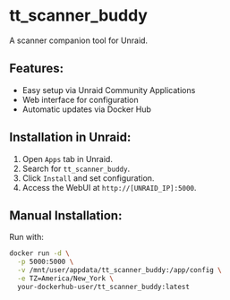 # tt_scanner_buddy

A scanner companion tool for Unraid.

## Features:
- Easy setup via Unraid Community Applications
- Web interface for configuration
- Automatic updates via Docker Hub

## Installation in Unraid:
1. Open `Apps` tab in Unraid.
2. Search for `tt_scanner_buddy`.
3. Click `Install` and set configuration.
4. Access the WebUI at `http://[UNRAID_IP]:5000`.

## Manual Installation:
Run with:
```sh
docker run -d \
  -p 5000:5000 \
  -v /mnt/user/appdata/tt_scanner_buddy:/app/config \
  -e TZ=America/New_York \
  your-dockerhub-user/tt_scanner_buddy:latest

